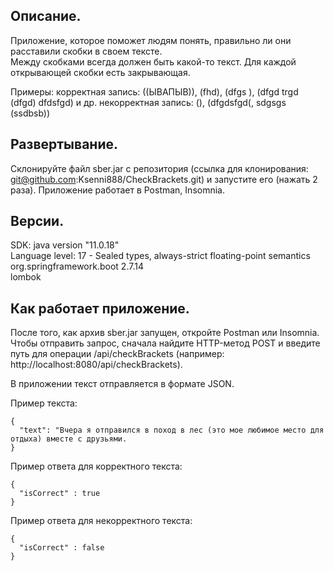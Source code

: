 Описание.
-----------------------------------------------------------------------------------------
Приложение, которое поможет людям понять, правильно ли они расставили скобки в своем тексте.  
Между скобками всегда должен быть какой-то текст. 
Для каждой открывающей скобки есть закрывающая.
   
Примеры: 
корректная запись: ((ЫВАПЫВ)), (fhd), (dfgs   ), (dfgd trgd (dfgd) dfdsfgd) и др. 
некорректная запись: (), (dfgdsfgd(, sdgsgs (ssdbsb)) 

Развертывание.
-----------------------------------------------------------------------------------------
Склонируйте файл sber.jar с репозитория (ссылка для клонирования: git@github.com:Ksenni888/CheckBrackets.git) и запустите его (нажать 2 раза). 
Приложение работает в Postman, Insomnia.

Версии. 
-----------------------------------------------------------------------------------------
SDK: java version "11.0.18"  
Language level: 17 - Sealed types, always-strict floating-point semantics  
org.springframework.boot 2.7.14  
lombok  

Как работает приложение.
-----------------------------------------------------------------------------------------
После того, как архив sber.jar запущен, откройте Postman или Insomnia.
Чтобы отправить запрос, сначала найдите HTTP-метод POST и введите путь для операции /api/checkBrackets (например: http://localhost:8080/api/checkBrackets).

В приложении текст отправляется в формате JSON.

Пример текста: 
```
{
  "text": "Вчера я отправился в поход в лес (это мое любимое место для отдыха) вместе с друзьями.
} 
```

Пример ответа для корректного текста:
```
{
  "isCorrect" : true
}
```

Пример ответа для некорректного текста:
```
{
  "isCorrect" : false
}
```

